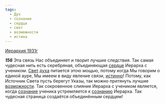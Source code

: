 ```yaml
---
tags:
  - Дух
  - сознание
  - сердце
  - свет
  - возможности
  - истина
---
```


[Иерархия 1931г](/agni/1931)

___156___
Эта связь Нас объединяет и творит лучшие следствия. Так самая чудесная нить есть серебряная, объединяющая [сердце](/tag/#сердце) Иерарха с учеником. [Свет](/tag/#свет) [духа](/tag/#Дух) питается этою мощью, потому когда Мы говорим о единой ауре, Мы имеем в виду явление связи, [истинно](/tag/#истина)! Потому, как Источник Света пусть берегут Указы, так можно притянуть лучшие [возможности](/tag/#возможности). Так сокровенное слияние Иерарха с учеником является, когда [сознание](/tag/#сознание) ученика устремляется к [сознанию](/tag/#сознание) Иерарха. Так чудесная страница создаётся объединённым сердцем!   

